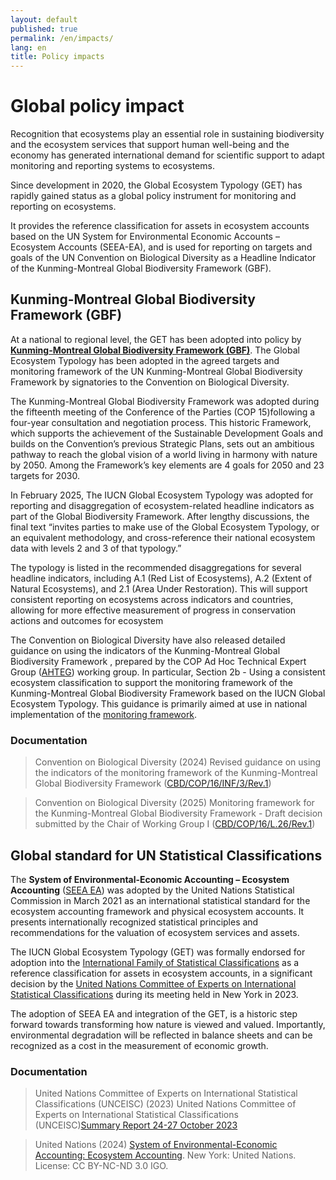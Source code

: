 ```yaml
---
layout: default
published: true
permalink: /en/impacts/
lang: en
title: Policy impacts
---
```


# Global policy impact

Recognition that ecosystems play an essential role in sustaining biodiversity and the ecosystem services that support human well-being and the economy has generated international demand for scientific support to adapt monitoring and reporting systems to ecosystems.

Since development in 2020, the Global Ecosystem Typology (GET) has rapidly gained status as a global policy instrument for monitoring and reporting on ecosystems. 

It provides the reference classification for assets in ecosystem accounts based on the UN System for Environmental Economic Accounts – Ecosystem Accounts (SEEA-EA), and is used for reporting on targets and goals of the UN Convention on Biological Diversity as a Headline Indicator of the Kunming-Montreal Global Biodiversity Framework (GBF). 

## Kunming-Montreal Global Biodiversity Framework (GBF)

At a national to regional level, the GET has been adopted into policy by **[Kunming-Montreal Global Biodiversity Framework (GBF)](https://www.cbd.int/gbf)**. The Global Ecosystem Typology has been adopted in the agreed targets and monitoring framework of the UN Kunming-Montreal Global Biodiversity Framework by signatories to the Convention on Biological Diversity. 

The Kunming-Montreal Global Biodiversity Framework was adopted during the fifteenth meeting of the Conference of the Parties (COP 15)following a four-year consultation and negotiation process. This historic Framework, which supports the achievement of the Sustainable Development Goals and builds on the Convention’s previous Strategic Plans, sets out an ambitious pathway to reach the global vision of a world living in harmony with nature by 2050. Among the Framework’s key elements are 4 goals for 2050 and 23 targets for 2030. 

In February 2025, The IUCN Global Ecosystem Typology was adopted for reporting and disaggregation of ecosystem-related headline indicators as part of the Global Biodiversity Framework. After lengthy discussions, the final text “invites parties to make use of the Global Ecosystem Typology, or an equivalent methodology, and cross-reference their national ecosystem data with levels 2 and 3 of that typology.” 

The typology is listed in the recommended disaggregations for several headline indicators, including A.1 (Red List of Ecosystems), A.2 (Extent of Natural Ecosystems), and 2.1 (Area Under Restoration). This will support consistent reporting on ecosystems across indicators and countries, allowing for more effective measurement of progress in conservation actions and outcomes for ecosystem

The Convention on Biological Diversity have also released detailed guidance on using the indicators of the Kunming-Montreal Global Biodiversity Framework , prepared by the COP Ad Hoc Technical Expert Group ([AHTEG](https://www.cbd.int/gbf/related/monitoring/ind)) working group. In particular, Section 2b  - Using a consistent ecosystem classification to support the monitoring framework of the Kunming-Montreal Global Biodiversity Framework based on the IUCN Global Ecosystem Typology. This guidance is primarily aimed at use in national implementation of the [monitoring framework](https://www.cbd.int/gbf/related/monitoring). 

### Documentation

> Convention on Biological Diversity (2024) Revised guidance on using the indicators of the monitoring framework of the Kunming-Montreal Global Biodiversity Framework ([CBD/COP/16/INF/3/Rev.1](https://www.cbd.int/doc/c/ea34/8414/8c5e6797d291af15f33d6e40/cop-16-inf-03-rev1-en.pdf))

> Convention on Biological Diversity (2025) Monitoring framework for the Kunming-Montreal Global Biodiversity Framework - Draft decision submitted by the Chair of Working Group I ([CBD/COP/16/L.26/Rev.1](https://www.cbd.int/doc/c/1e13/f20d/81cd8447744640bbd21e008f/cop-16-l-26-rev1-en.pdf)) 

## Global standard for UN Statistical Classifications

The **System of Environmental-Economic Accounting – Ecosystem Accounting** ([SEEA EA](https://seea.un.org/ecosystem-accounting)) was adopted by the United Nations Statistical Commission in March 2021 as an international statistical standard for the ecosystem accounting framework and physical ecosystem accounts. It presents internationally recognized statistical principles and recommendations for the valuation of ecosystem services and assets. 

The IUCN Global Ecosystem Typology (GET) was formally endorsed for adoption into the [International Family of Statistical Classifications](https://unstats.un.org/unsd/classifications/Family) as a reference classification for assets in ecosystem accounts, in a significant decision by the [United Nations Committee of Experts on International Statistical Classifications](https://unstats.un.org/unsd/classifications/UNCEISC/) during its meeting held in New York in 2023.
 
The adoption of SEEA EA and integration of the GET, is a historic step forward towards transforming how nature is viewed and valued. Importantly, environmental degradation will be reflected in balance sheets and can be recognized as a cost in the measurement of economic growth.

### Documentation

> United Nations Committee of Experts on International Statistical Classifications (UNCEISC) (2023) United Nations Committee of Experts on International Statistical Classifications (UNCEISC)[Summary Report 24-27 October 2023](https://unstats.un.org/unsd/classifications/Meetings/UNCEISC2024/Session1_Summary_UNCEISC_2023.pdf)

>  United Nations (2024) [System of Environmental-Economic Accounting: Ecosystem Accounting](http://hdl.handle.net/10986/42574). New York: United Nations.  License: CC BY-NC-ND 3.0 IGO.




 


